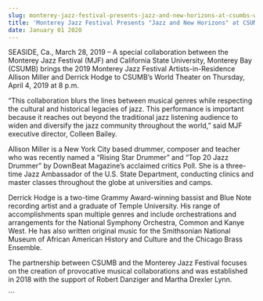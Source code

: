 ```yaml
---
slug: monterey-jazz-festival-presents-jazz-and-new-horizons-at-csumbs-world-theater
title: 'Monterey Jazz Festival Presents "Jazz and New Horizons" at CSUMB’s World Theater'
date: January 01 2020
---
```


 
<p>
  SEASIDE, Ca., March 28, 2019 – A special collaboration between the Monterey
  Jazz Festival (MJF) and California State University, Monterey Bay (CSUMB)
  brings the 2019 Monterey Jazz Festival Artists-in-Residence Allison Miller and
  Derrick Hodge to CSUMB’s World Theater on Thursday, April 4, 2019 at 8 p.m.
</p>
<p>
  “This collaboration blurs the lines between musical genres while respecting
  the cultural and historical legacies of jazz. This performance is important
  because it reaches out beyond the traditional jazz listening audience to widen
  and diversify the jazz community throughout the world,” said MJF executive
  director, Colleen Bailey.
</p>
<p>
  Allison Miller is a New York City based drummer, composer and teacher who was
  recently named a “Rising Star Drummer” and “Top 20 Jazz Drummer” by DownBeat
  Magazine’s acclaimed critics Poll. She is a three-time Jazz Ambassador of the
  U.S. State Department, conducting clinics and master classes throughout the
  globe at universities and camps.
</p>
<p>
  Derrick Hodge is a two-time Grammy Award-winning bassist and Blue Note
  recording artist and a graduate of Temple University. His range of
  accomplishments span multiple genres and include orchestrations and
  arrangements for the National Symphony Orchestra, Common and Kanye West. He
  has also written original music for the Smithsonian National Museum of African
  American History and Culture and the Chicago Brass Ensemble.
</p>
<p>
  The partnership between CSUMB and the Monterey Jazz Festival focuses on the
  creation of provocative musical collaborations and was established in 2018
  with the support of Robert Danziger and<b> </b>Martha Drexler Lynn.
</p>
```
